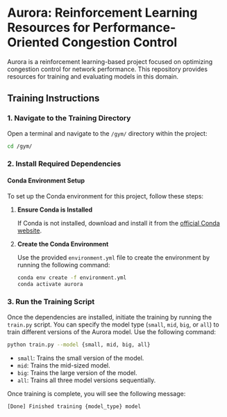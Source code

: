 # Aurora: Reinforcement Learning Resources for Performance-Oriented Congestion Control

Aurora is a reinforcement learning-based project focused on optimizing congestion 
control for network performance. This repository provides resources for training 
and evaluating models in this domain.

## Training Instructions

### 1. Navigate to the Training Directory

Open a terminal and navigate to the `/gym/` directory within the project:

```bash
cd /gym/
```

### 2. Install Required Dependencies

#### Conda Environment Setup

To set up the Conda environment for this project, follow these steps:

1. **Ensure Conda is Installed**

   If Conda is not installed, download and install it from the 
   [official Conda website](https://docs.conda.io/projects/conda/en/latest/user-guide/install/index.html).

2. **Create the Conda Environment**

   Use the provided `environment.yml` file to create the environment by running 
   the following command:

   ```bash
   conda env create -f environment.yml
   conda activate aurora
    ```

### 3. Run the Training Script

Once the dependencies are installed, initiate the training by running the 
`train.py` script. You can specify the model type (`small`, `mid`, `big`, or 
`all`) to train different versions of the Aurora model. Use the following 
command:

```bash
python train.py --model {small, mid, big, all}
```
- `small`: Trains the small version of the model.
- `mid`: Trains the mid-sized model.
- `big`: Trains the large version of the model.
- `all`: Trains all three model versions sequentially.

Once training is complete, you will see the following message:
```
[Done] Finished training {model_type} model
```